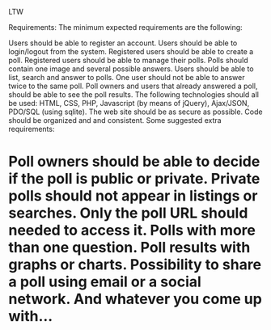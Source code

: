 LTW



Requirements:
The minimum expected requirements are the following:

Users should be able to register an account.
Users should be able to login/logout from the system.
Registered users should be able to create a poll.
Registered users should be able to manage their polls.
Polls should contain one image and several possible answers.
Users should be able to list, search and answer to polls.
One user should not be able to answer twice to the same poll.
Poll owners and users that already answered a poll, should be able to see the poll results.
The following technologies should all be used: HTML, CSS, PHP, Javascript (by means of jQuery), Ajax/JSON, PDO/SQL (using sqlite).
The web site should be as secure as possible.
Code should be organized and and consistent.
Some suggested extra requirements:

Poll owners should be able to decide if the poll is public or private.
Private polls should not appear in listings or searches. Only the poll URL should needed to access it.
Polls with more than one question.
Poll results with graphs or charts.
Possibility to share a poll using email or a social network.
And whatever you come up with…
===
